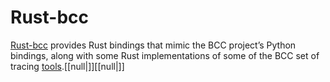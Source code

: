 # Rust-bcc

[Rust-bcc](https://oreil.ly/prP_K) provides Rust bindings that mimic the BCC project’s Python bindings, along with some Rust implementations of some of the BCC set of tracing [tools](https://oreil.ly/Dd2nO).[[null|]][[null|]]